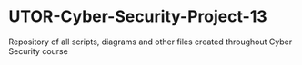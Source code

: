 # UTOR-Cyber-Security-Project-13
Repository of all scripts, diagrams and other files created throughout Cyber Security course

